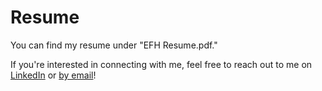 # Resume

You can find my resume under "EFH Resume.pdf."

If you're interested in connecting with me, feel free to reach out to me on [LinkedIn](https://www.linkedin.com/in/ethan-hanlon-6688491a6/) or [by email](mailto:me@ethan-hanlon.xyz)!